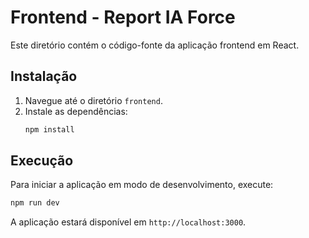 # Frontend - Report IA Force

Este diretório contém o código-fonte da aplicação frontend em React.

## Instalação

1.  Navegue até o diretório `frontend`.
2.  Instale as dependências:
    ```bash
    npm install
    ```

## Execução

Para iniciar a aplicação em modo de desenvolvimento, execute:

```bash
npm run dev
```

A aplicação estará disponível em `http://localhost:3000`.
